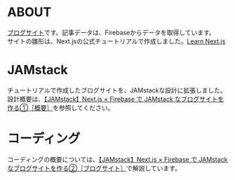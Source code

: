# ABOUT
[ブログサイト](https://nextjs-tutorial-blog-three.vercel.app/)です。記事データは、Firebaseからデータを取得しています。<br/>
サイトの雛形は、Next.jsの公式チュートリアルで作成しました。[Learn Next.js](https://nextjs.org/learn)

# JAMstack
チュートリアルで作成したブログサイトを、JAMstackな設計に拡張しました。<br/>
設計概要は、[【JAMstack】Next.js × Firebase で JAMstack なブログサイトを作る①［概要］](https://qiita.com/nemutas/items/555c75f4473f605123fc)を参照してください。

# コーディング
コーディングの概要については、[【JAMstack】Next.js × Firebase で JAMstack なブログサイトを作る②［ブログサイト］](https://qiita.com/nemutas/items/bb312d26cf3349ce0230)で解説しています。
